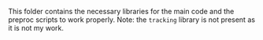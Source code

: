 This folder contains the necessary libraries for the main code and the preproc scripts to work properly.
Note: the `tracking` library is not present as it is not my work.
